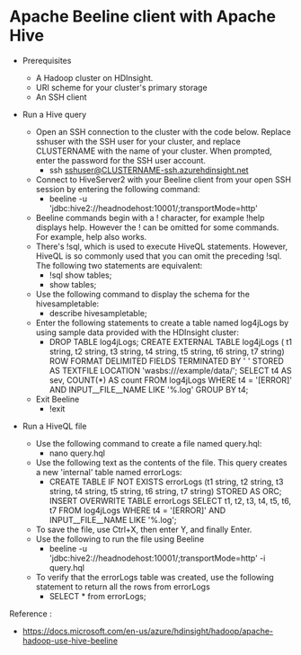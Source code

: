 # Apache Beeline client with Apache Hive

* Prerequisites
  * A Hadoop cluster on HDInsight.
  * URI scheme for your cluster's primary storage
  * An SSH client
* Run a Hive query
  * Open an SSH connection to the cluster with the code below. Replace sshuser with the SSH user for your cluster, and replace CLUSTERNAME with the name of your cluster. When prompted, enter the password for the SSH user account.
    * ssh sshuser@CLUSTERNAME-ssh.azurehdinsight.net
  * Connect to HiveServer2 with your Beeline client from your open SSH session by entering the following command:
    * beeline -u 'jdbc:hive2://headnodehost:10001/;transportMode=http'
  * Beeline commands begin with a ! character, for example !help displays help. However the ! can be omitted for some commands. For example, help also works.
  * There's !sql, which is used to execute HiveQL statements. However, HiveQL is so commonly used that you can omit the preceding !sql. The following two statements are equivalent:
    * !sql show tables;
    * show tables;
  * Use the following command to display the schema for the hivesampletable:
    * describe hivesampletable;
  * Enter the following statements to create a table named log4jLogs by using sample data provided with the HDInsight cluster:
    * DROP TABLE log4jLogs;
      CREATE EXTERNAL TABLE log4jLogs (
      t1 string,
      t2 string,
      t3 string,
      t4 string,
      t5 string,
      t6 string,
      t7 string)
      ROW FORMAT DELIMITED FIELDS TERMINATED BY ' '
      STORED AS TEXTFILE LOCATION 'wasbs:///example/data/';
      SELECT t4 AS sev, COUNT(*) AS count FROM log4jLogs
      WHERE t4 = '[ERROR]' AND INPUT__FILE__NAME LIKE '%.log'
      GROUP BY t4;
  * Exit Beeline
    * !exit

* Run a HiveQL file
  * Use the following command to create a file named query.hql:
    * nano query.hql
  * Use the following text as the contents of the file. This query creates a new 'internal' table named errorLogs:
    * CREATE TABLE IF NOT EXISTS errorLogs (t1 string, t2 string, t3 string, t4 string, t5 string, t6 string, t7 string) STORED AS ORC;
INSERT OVERWRITE TABLE errorLogs SELECT t1, t2, t3, t4, t5, t6, t7 FROM log4jLogs WHERE t4 = '[ERROR]' AND INPUT__FILE__NAME LIKE '%.log';
  * To save the file, use Ctrl+X, then enter Y, and finally Enter.
  * Use the following to run the file using Beeline
    * beeline -u 'jdbc:hive2://headnodehost:10001/;transportMode=http' -i query.hql
  * To verify that the errorLogs table was created, use the following statement to return all the rows from errorLogs
    * SELECT * from errorLogs;

Reference : 
* https://docs.microsoft.com/en-us/azure/hdinsight/hadoop/apache-hadoop-use-hive-beeline

